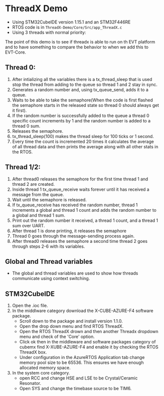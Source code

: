 # ThreadX Demo
- Using STM32CubeIDE version 1.15.1 and an STM32F446RE
- RTOS code is in `ThreadX-Demo/Core/Src/app_ThreadX.c`
- Using 3 threads with normal priority:

The point of this demo is to see if threadx is able to run on th EVT platform and to have something to compare the behavior to when we add this to EVT-Core.

## Thread 0:
 1. After intializing all the variables there is a tx_thread_sleep that is used stop the thread from adding to the queue so thread 1 and 2 stay in sync. 
 2. Generates a random number and, using tx_queue_send, adds it to a queue.
 3. Waits to be able to take the semaphore(When the code is first flashed the semaphore starts in the released state so thread 0 should always get it first).
 4. If the random number is successfully added to the queue a thread 0 specific count increments by 1 and the random number is added to a thread 0 sum.
 5. Releases the semaphore.
 6. tx_thread_sleep(100) makes the thread sleep for 100 ticks or 1 second.
 7. Every time the count is incremented 20 times it calculates the average of all thread data and then prints the average along with all other stats in the RTOS.
 
 ## Thread 1/2:
 1. After thread0 releases the semaphore for the first time thread 1 and thread 2 are created.
 2. Inside thread 1 tx_queue_receive waits forever until it has received a message from the queue.
 3. Wait until the semaphore is released.
 4. If tx_queue_receive has received the random number, thread 1 increments a global and thread 1 count and adds the random number to a global and thread 1 sum.
 5. Print out the random number it received, a thread 1 count, and a thread 1 sum over UART.
 6. After thread 1 is done printing, it releases the semaphore 
 7. Thread 0 goes through the message-sending process again.
 8. After thread0 releases the semaphore a second time thread 2 goes through steps 2-6 with its variables.
 
 ## Global and Thread variables
 - The global and thread variables are used to show how threads communicate using context switching.
 
 ## STM32CubeIDE
 1. Open the .ioc file.
 2. In the middlware category download the X-CUBE-AZURE-F4 software package.
	- Scroll down to the package and install version 1.1.0.
	- Open the drop down menu and find RTOS ThreadX.
	- Open the RTOS ThreadX drown and then another Threadx dropdown menu and check of the 'Core' option. 
	- Click ok then in the middleware and software packages category of cubemx find X-XUBE-AZURE-F4 and enable it by checking the RTOS ThreadX box.
	- Under configuration in the AzureRTOS Application tab change memory pool size to be 65536. This ensures we have enough allocated memory space.
 3. In the system core category.
	- open RCC and change HSE and LSE to be Crystal/Ceramic Resonator.
	- Open SYS and change the timebase source to be TIM6.